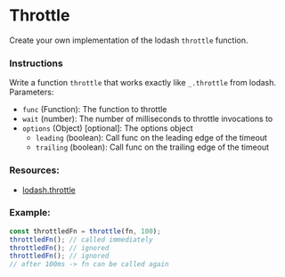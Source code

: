 # Throttle

Create your own implementation of the lodash `throttle` function.

### Instructions

Write a function `throttle` that works exactly like `_.throttle` from lodash.
Parameters:

- `func` (Function): The function to throttle
- `wait` (number): The number of milliseconds to throttle invocations to
- `options` (Object) [optional]: The options object
  - `leading` (boolean): Call func on the leading edge of the timeout
  - `trailing` (boolean): Call func on the trailing edge of the timeout

### Resources:

- [lodash.throttle](https://www.npmjs.com/package/lodash.throttle)

### Example:

```js
const throttledFn = throttle(fn, 100);
throttledFn(); // called immediately
throttledFn(); // ignored
throttledFn(); // ignored
// after 100ms -> fn can be called again
```
